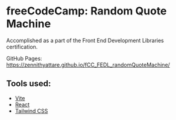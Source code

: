 # freeCodeCamp: Random Quote Machine
Accomplished as a part of the Front End Development Libraries certification.

GitHub Pages: https://zennithyattare.github.io/fCC_FEDL_randomQuoteMachine/

## Tools used:
- [Vite](https://vitejs.dev/guide/)
- [React](https://reactjs.org/docs/getting-started.html)
- [Tailwind CSS](https://tailwindcss.com/docs/installation)
